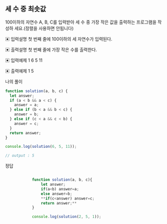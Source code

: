 ## 세 수 중 최솟값

100이하의 자연수 A, B, C를 입력받아 세 수 중 가장 작은 값을 출력하는 프로그램을 작성하
세요.(정렬을 사용하면 안됩니다)

▣ 입력설명
첫 번째 줄에 100이하의 세 자연수가 입력된다.

▣ 출력설명
첫 번째 줄에 가장 작은 수를 출력한다.

▣ 입력예제 1
6 5 11

▣ 출력예제 1
5

나의 풀이

```jsx
function solution(a, b, c) {
  let answer;
  if (a < b && a < c) {
    answer = a;
  } else if (b < a && b < c) {
    answer = b;
  } else if (c < a && c < b) {
    answer = c;
  }
  return answer;
}

console.log(solution(6, 5, 11));

// output : 5
```

정답

```jsx

            function solution(a, b, c){
                let answer;
                if(a<b) answer=a;
                else answer=b;
                **if(c<answer) answer=c;
                return answer;**
            }

            console.log(solution(2, 5, 1));

```
